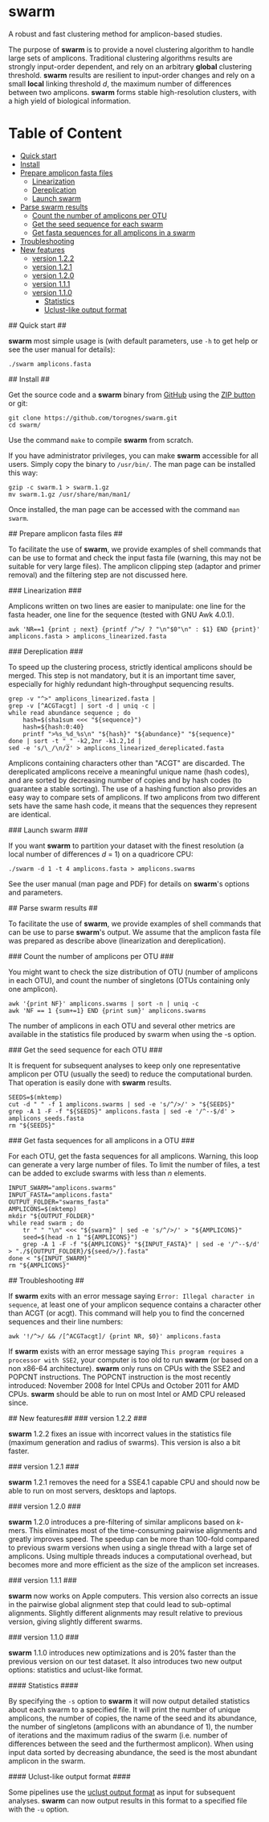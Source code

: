 # swarm #

A robust and fast clustering method for amplicon-based studies.

The purpose of **swarm** is to provide a novel clustering algorithm to handle large sets of amplicons. Traditional clustering algorithms results are strongly input-order dependent, and rely on an arbitrary **global** clustering threshold. **swarm** results are resilient to input-order changes and rely on a small **local** linking threshold *d*, the maximum number of differences between two amplicons. **swarm** forms stable high-resolution clusters, with a high yield of biological information.

Table of Content
================

* [Quick start](#quick_start)
* [Install](#install)
* [Prepare amplicon fasta files](#prepare_amplicon)
   * [Linearization](#linearization)
   * [Dereplication](#dereplication)
   * [Launch swarm](#launch)
* [Parse swarm results](#parse)
   * [Count the number of amplicons per OTU](#OTU_sizes)
   * [Get the seed sequence for each swarm](#extract_seeds)
   * [Get fasta sequences for all amplicons in a swarm](#extract_all)
* [Troubleshooting](#troubleshooting)
* [New features](#features)
   * [version 1.2.2](#version122)
   * [version 1.2.1](#version121)
   * [version 1.2.0](#version120)
   * [version 1.1.1](#version111)
   * [version 1.1.0](#version110)
       * [Statistics](#stats)
       * [Uclust-like output format](#uclust)

<a name="quick_start"/>
## Quick start ##

**swarm** most simple usage is (with default parameters, use `-h` to get help or see the user manual for details):

```
./swarm amplicons.fasta
```

<a name="install"/>
## Install ##

Get the source code and a **swarm** binary from [GitHub](https://github.com/torognes/swarm "swarm public repository") using the [ZIP button](https://github.com/torognes/swarm/archive/master.zip "swarm zipped folder") or git:

```
git clone https://github.com/torognes/swarm.git
cd swarm/
```

Use the command `make` to compile **swarm** from scratch.

If you have administrator privileges, you can make **swarm** accessible for all users. Simply copy the binary to `/usr/bin/`. The man page can be installed this way:

```
gzip -c swarm.1 > swarm.1.gz
mv swarm.1.gz /usr/share/man/man1/
```

Once installed, the man page can be accessed with the command `man swarm`.

<a name="prepare_amplicon"/>
## Prepare amplicon fasta files ##

To facilitate the use of **swarm**, we provide examples of shell commands that can be use to format and check the input fasta file (warning, this may not be suitable for very large files). The amplicon clipping step (adaptor and primer removal) and the filtering step are not discussed here.

<a name="linearization"/>
### Linearization ###

Amplicons written on two lines are easier to manipulate: one line for the fasta header, one line for the sequence (tested with GNU Awk 4.0.1).

```
awk 'NR==1 {print ; next} {printf /^>/ ? "\n"$0"\n" : $1} END {print}' amplicons.fasta > amplicons_linearized.fasta
```

<a name="dereplication"/>
### Dereplication ###

To speed up the clustering process, strictly identical amplicons should be merged. This step is not mandatory, but it is an important time saver, especially for highly redundant high-throughput sequencing results.

```
grep -v "^>" amplicons_linearized.fasta |
grep -v [^ACGTacgt] | sort -d | uniq -c |
while read abundance sequence ; do
    hash=$(sha1sum <<< "${sequence}")
    hash=${hash:0:40}
    printf ">%s_%d_%s\n" "${hash}" "${abundance}" "${sequence}"
done | sort -t "_" -k2,2nr -k1.2,1d |
sed -e 's/\_/\n/2' > amplicons_linearized_dereplicated.fasta
```

Amplicons containing characters other than "ACGT" are discarded. The dereplicated amplicons receive a meaningful unique name (hash codes), and are sorted by decreasing number of copies and by hash codes (to guarantee a stable sorting). The use of a hashing function also provides an easy way to compare sets of amplicons. If two amplicons from two different sets have the same hash code, it means that the sequences they represent are identical.

<a name="launch"/>
### Launch swarm ###

If you want **swarm** to partition your dataset with the finest resolution (a local number of differences *d* = 1) on a quadricore CPU:

```
./swarm -d 1 -t 4 amplicons.fasta > amplicons.swarms
```

See the user manual (man page and PDF) for details on **swarm**'s options and parameters.

<a name="parse"/>
## Parse swarm results ##

To facilitate the use of **swarm**, we provide examples of shell commands that can be use to parse **swarm**'s output. We assume that the amplicon fasta file was prepared as describe above (linearization and dereplication).

<a name="OTU_sizes"/>
### Count the number of amplicons per OTU ###

You might want to check the size distribution of OTU (number of amplicons in each OTU), and count the number of singletons (OTUs containing only one amplicon).

```
awk '{print NF}' amplicons.swarms | sort -n | uniq -c
awk 'NF == 1 {sum+=1} END {print sum}' amplicons.swarms
```

The number of amplicons in each OTU and several other metrics are available in the statistics file produced by swarm when using the -s option.

<a name="extract_seeds"/>
### Get the seed sequence for each OTU ###

It is frequent for subsequent analyses to keep only one representative amplicon per OTU (usually the seed) to reduce the computational burden. That operation is easily done with **swarm** results.

```
SEEDS=$(mktemp)
cut -d " " -f 1 amplicons.swarms | sed -e 's/^/>/' > "${SEEDS}"
grep -A 1 -F -f "${SEEDS}" amplicons.fasta | sed -e '/^--$/d' > amplicons_seeds.fasta
rm "${SEEDS}"
```

<a name="extract_all"/>
### Get fasta sequences for all amplicons in a OTU ###

For each OTU, get the fasta sequences for all amplicons. Warning, this loop can generate a very large number of files. To limit the number of files, a test can be added to exclude swarms with less than *n* elements.

```
INPUT_SWARM="amplicons.swarms"
INPUT_FASTA="amplicons.fasta"
OUTPUT_FOLDER="swarms_fasta"
AMPLICONS=$(mktemp)
mkdir "${OUTPUT_FOLDER}"
while read swarm ; do
    tr " " "\n" <<< "${swarm}" | sed -e 's/^/>/' > "${AMPLICONS}"
    seed=$(head -n 1 "${AMPLICONS}")
    grep -A 1 -F -f "${AMPLICONS}" "${INPUT_FASTA}" | sed -e '/^--$/d' > "./${OUTPUT_FOLDER}/${seed/>/}.fasta"
done < "${INPUT_SWARM}"
rm "${AMPLICONS}"
```

<a name="troubleshooting"/>
## Troubleshooting ##

If **swarm** exits with an error message saying `Error: Illegal character in sequence`, at least one of your amplicon sequence contains a character other than ACGT (or acgt). This command will help you to find the concerned sequences and their line numbers:

```
awk '!/^>/ && /[^ACGTacgt]/ {print NR, $0}' amplicons.fasta
```

If **swarm** exists with an error message saying `This program requires a processor with SSE2`, your computer is too old to run **swarm** (or based on a non x86-64 architecture). **swarm** only runs on CPUs with the SSE2 and POPCNT instructions. The POPCNT instruction is the most recently introduced: November 2008 for Intel CPUs and October 2011 for AMD CPUs. **swarm** should be able to run on most Intel or AMD CPU released since.

<a name="features"/>
## New features##

<a name="version122"/>
### version 1.2.2 ###

**swarm** 1.2.2 fixes an issue with incorrect values in the statistics file (maximum generation and radius of swarms). This version is also a bit faster.

<a name="version121"/>
### version 1.2.1 ###

**swarm** 1.2.1 removes the need for a SSE4.1 capable CPU and should now be able to run on most servers, desktops and laptops.

<a name="version120"/>
### version 1.2.0 ###

**swarm** 1.2.0 introduces a pre-filtering of similar amplicons based on *k*-mers. This eliminates most of the time-consuming pairwise alignments and greatly improves speed. The speedup can be more than 100-fold compared to previous swarm versions when using a single thread with a large set of amplicons. Using multiple threads induces a computational overhead, but becomes more and more efficient as the size of the amplicon set increases.

<a name="version111"/>
### version 1.1.1 ###

**swarm** now works on Apple computers. This version also corrects an issue in the pairwise global alignment step that could lead to sub-optimal alignments. Slightly different alignments may result relative to previous version, giving slightly different swarms.

<a name="version110"/>
### version 1.1.0 ###

**swarm** 1.1.0 introduces new optimizations and is 20% faster than the previous version on our test dataset. It also introduces two new output options: statistics and uclust-like format.

<a name="stats"/>
#### Statistics ####

By specifying the `-s` option to **swarm** it will now output detailed statistics about each swarm to a specified file. It will print the number of unique amplicons, the number of copies, the name of the seed and its abundance, the number of singletons (amplicons with an abundance of 1), the number of iterations and the maximum radius of the swarm (i.e. number of differences between the seed and the furthermost amplicon). When using input data sorted by decreasing abundance, the seed is the most abundant amplicon in the swarm.

<a name="uclust"/>
#### Uclust-like output format ####

Some pipelines use the [uclust output format](http://www.drive5.com/uclust/uclust_userguide_1_1_579.html#_Toc257997686 "page describing the uclust output format") as input for subsequent analyses. **swarm** can now output results in this format to a specified file with the `-u` option.
